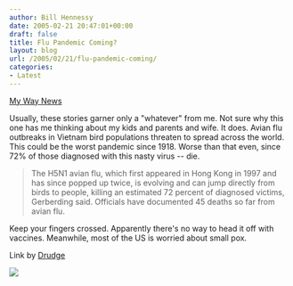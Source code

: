 ```yaml
---
author: Bill Hennessy
date: 2005-02-21 20:47:01+00:00
draft: false
title: Flu Pandemic Coming?
layout: blog
url: /2005/02/21/flu-pandemic-coming/
categories:
- Latest
---
```


[My Way News](https://reuters.myway.com/article/20050221/2005-02-21T190756Z_01_N21463384_RTRIDST_0_NEWS-HEALTH-FLU-DC.html)




Usually, these stories garner only a "whatever" from me. Not sure why this one has me thinking about my kids and parents and wife. It does. Avian flu outbreaks in Vietnam bird populations threaten to spread across the world. This could be the worst pandemic since 1918. Worse than that even, since 72% of those diagnosed with this nasty virus -- die.   








> The H5N1 avian flu, which first appeared in Hong Kong in 1997 and has since popped up twice, is evolving and can jump directly from birds to people, killing an estimated 72 percent of diagnosed victims, Gerberding said. Officials have documented 45 deaths so far from avian flu.

  





  
Keep your fingers crossed. Apparently there's no way to head it off with vaccines. Meanwhile, most of the US is worried about small pox.




Link by [Drudge](https://www.drudgereport.com/)

![](https://blog.billhennessy.com/aggbug.aspx?PostID=1172)

